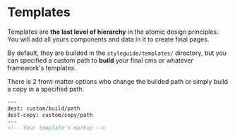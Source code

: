 # Templates

Templates are **the last level of hierarchy** in the atomic design principles. You will add all yours components and data in it to create final pages.

By default, they are builded in the `styleguide/templates/` directory, but you can specified a custom path to **build** your final cms or whatever framework's templates.

There is 2 front-matter options who change the builded path or simply build a copy in a specified path.

````html
---
dest: custom/build/path
dest-copy: custom/copy/path
---
<!-- Your template's markup -->
````
